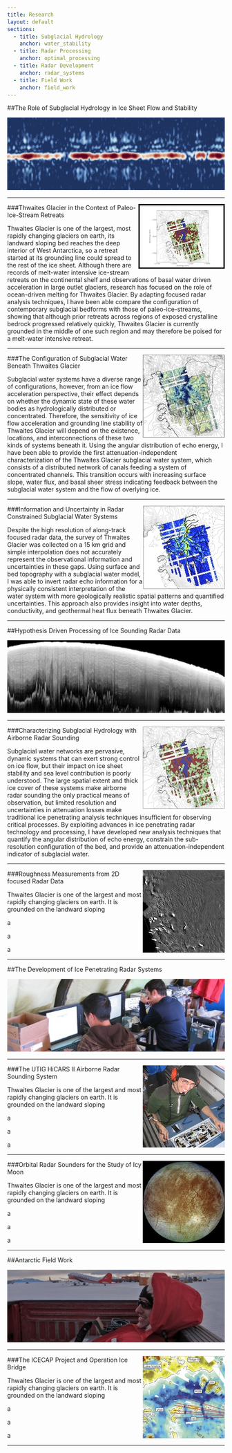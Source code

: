 ```yaml
---
title: Research
layout: default
sections: 
  - title: Subglacial Hydrology
    anchor: water_stability
  - title: Radar Processing
    anchor: optimal_processing
  - title: Radar Development
    anchor: radar_systems
  - title: Field Work
    anchor: field_work
---
```


<a name="water_stability"></a>

##The Role of Subglacial Hydrology in Ice Sheet Flow and Stability

![Alt text](/images/water.jpg)

---

<div style="float: right;margin:0px 0px 0px 0px;"><img src="/images/seds.jpg" /> </div>

###Thwaites Glacier in the Context of Paleo-Ice-Stream Retreats

Thwaites Glacier is one of the largest, most rapidly changing glaciers on earth, its landward sloping bed reaches the deep interior of West Antarctica, so a retreat started at its grounding line could spread to the rest of the ice sheet. Although there are records of melt-water intensive ice-stream retreats on the continental shelf and observations of basal water driven acceleration in large outlet glaciers, research has focused on the role of ocean-driven melting for Thwaites Glacier.  By adapting focused radar analysis techniques, I have been able compare the configuration of contemporary subglacial bedforms with those of paleo-ice-streams, showing that although prior retreats across regions of exposed crystalline bedrock progressed relatively quickly, Thwaites Glacier is currently grounded in the middle of one such region and may therefore be poised for a melt-water intensive retreat. 

---

<div style="float: right;margin:0px 0px 0px 0px;"><img src="/images/water_spec.jpg" /> </div>

###The Configuration of Subglacial Water Beneath Thwaites Glacier

Subglacial water systems have a diverse range of configurations, however, from an ice flow acceleration perspective, their effect depends on whether the dynamic state of these water bodies as hydrologically distributed or concentrated. Therefore, the sensitivity of ice flow acceleration and grounding line stability of Thwaites Glacier will depend on the existence, locations, and interconnections of these two kinds of systems beneath it.  Using the angular distribution of echo energy, I have been able to provide the first attenuation-independent characterization of the Thwaites Glacier subglacial water system, which consists of a distributed network of canals feeding a system of concentrated channels.  This transition occurs with increasing surface slope, water flux, and basal sheer stress indicating feedback between the subglacial water system and the flow of overlying ice.

---

<div style="float: right;margin:0px 0px 0px 0px;"><img src="/images/pathways.jpg" /> </div>

###Information and Uncertainty in Radar Constrained Subglacial Water Systems

Despite the high resolution of along-track focused radar data, the survey of Thwaites Glacier was collected on a 15 km grid and simple interpolation does not accurately represent the observational information and uncertainties in these gaps. Using surface and bed topography with a subglacial water model, I was able to invert radar echo information for a physically consistent interpretation of the water system with more geologically realistic spatial patterns and quantified uncertainties.  This approach also provides insight into water depths, conductivity, and geothermal heat flux beneath Thwaites Glacier.



---
<a name="optimal_processing"></a>

##Hypothesis Driven Processing of Ice Sounding Radar Data

![Alt text](/images/radar.jpg)

---

<div style="float: right;margin:0px 0px 0px 0px;"><img src="/images/spec_geometry.jpg" /> </div>

###Characterizing Subglacial Hydrology with Airborne Radar Sounding

Subglacial water networks are pervasive, dynamic systems that can exert strong control on ice flow, but their impact on ice sheet stability and sea level contribution is poorly understood. The large spatial extent and thick ice cover of these systems make airborne radar sounding the only practical means of observation, but limited resolution and uncertainties in attenuation losses make traditional ice penetrating analysis techniques insufficient for observing critical processes. By exploiting advances in ice penetrating radar technology and processing, I have developed new analysis techniques that quantify the angular distribution of echo energy, constrain the sub-resolution configuration of the bed, and provide an attenuation-independent indicator of subglacial water. 

---

<div style="float: right;margin:0px 0px 0px 0px;"><img src="/images/losses.jpg" /> </div>

###Roughness Measurements from 2D focused Radar Data

Thwaites Glacier is one of the largest and most rapidly changing glaciers on earth.  It is grounded on the landward sloping 

a

a

a


---
<a name="radar_systems"></a>

##The Development of Ice Penetrating Radar Systems 

![Alt text](/images/radar_development.jpg)

---

<div style="float: right;margin:0px 0px 0px 0px;"><img src="/images/Hicars_II.jpg" /> </div>

###The UTIG HiCARS II Airborne Radar Sounding System

Thwaites Glacier is one of the largest and most rapidly changing glaciers on earth.  It is grounded on the landward sloping 

a

a

a


---

<div style="float: right;margin:0px 0px 0px 0px;"><img src="/images/europa.jpg" /> </div>

###Orbital Radar Sounders for the Study of Icy Moon

Thwaites Glacier is one of the largest and most rapidly changing glaciers on earth.  It is grounded on the landward sloping 

a

a

a

---
<a name="field_work"></a>

##Antarctic Field Work 

![Alt text](/images/field.jpg)

---

<div style="float: right;margin:0px 0px 0px 0px;"><img src="/images/ICP.jpg" /> </div>

###The ICECAP Project and Operation Ice Bridge

Thwaites Glacier is one of the largest and most rapidly changing glaciers on earth.  It is grounded on the landward sloping 

a

a

a


---